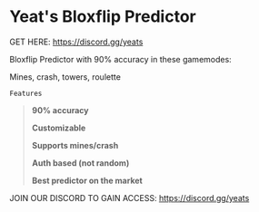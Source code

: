 # Yeat's Bloxflip Predictor

GET HERE: https://discord.gg/yeats

Bloxflip Predictor with 90% accuracy in these gamemodes:

Mines, crash, towers, roulette 

`Features`
> **90% accuracy**
> 
> **Customizable**
> 
> **Supports mines/crash**
> 
> **Auth based (not random)**
> 
> **Best predictor on the market**

JOIN OUR DISCORD TO GAIN ACCESS: https://discord.gg/yeats
